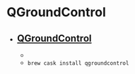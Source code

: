 # QGroundControl
- [QGroundControl](http://qgroundcontrol.com/)
  - 
  - 
  - `brew cask install qgroundcontrol`
